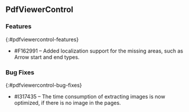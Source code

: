 ## PdfViewerControl

### Features
{:#pdfviewercontrol-features}
* \#F162991 – Added localization support for the missing areas, such as Arrow start and end types.

### Bug Fixes
{:#pdfviewercontrol-bug-fixes}
* \#I317435 – The time consumption of extracting images is now optimized, if there is no image in the pages.

